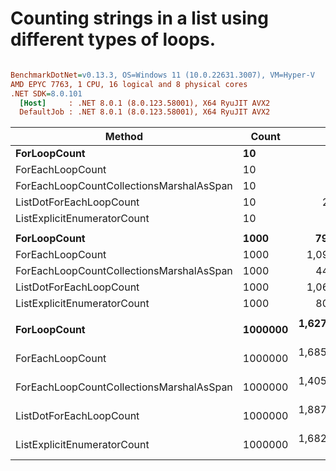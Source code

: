 # Counting strings in a list using different types of loops.


``` ini

BenchmarkDotNet=v0.13.3, OS=Windows 11 (10.0.22631.3007), VM=Hyper-V
AMD EPYC 7763, 1 CPU, 16 logical and 8 physical cores
.NET SDK=8.0.101
  [Host]     : .NET 8.0.1 (8.0.123.58001), X64 RyuJIT AVX2
  DefaultJob : .NET 8.0.1 (8.0.123.58001), X64 RyuJIT AVX2


```
|                                   Method |   Count |             Mean |          Error |         StdDev | Ratio | RatioSD |
|----------------------------------------- |-------- |-----------------:|---------------:|---------------:|------:|--------:|
|                             **ForLoopCount** |      **10** |         **7.859 ns** |      **0.0449 ns** |      **0.0420 ns** |  **0.85** |    **0.01** |
|                         ForEachLoopCount |      10 |         9.271 ns |      0.0438 ns |      0.0410 ns |  1.00 |    0.00 |
| ForEachLoopCountCollectionsMarshalAsSpan |      10 |         5.253 ns |      0.0110 ns |      0.0092 ns |  0.57 |    0.00 |
|                  ListDotForEachLoopCount |      10 |        21.739 ns |      0.1659 ns |      0.1552 ns |  2.34 |    0.02 |
|              ListExplicitEnumeratorCount |      10 |         9.033 ns |      0.0223 ns |      0.0198 ns |  0.97 |    0.01 |
|                                          |         |                  |                |                |       |         |
|                             **ForLoopCount** |    **1000** |       **795.897 ns** |      **6.0490 ns** |      **5.3623 ns** |  **0.73** |    **0.00** |
|                         ForEachLoopCount |    1000 |     1,096.252 ns |      5.9054 ns |      5.5239 ns |  1.00 |    0.00 |
| ForEachLoopCountCollectionsMarshalAsSpan |    1000 |       442.799 ns |      6.1065 ns |      5.7121 ns |  0.40 |    0.01 |
|                  ListDotForEachLoopCount |    1000 |     1,060.895 ns |      1.9639 ns |      1.6399 ns |  0.97 |    0.01 |
|              ListExplicitEnumeratorCount |    1000 |       807.018 ns |      3.8047 ns |      3.5590 ns |  0.74 |    0.00 |
|                                          |         |                  |                |                |       |         |
|                             **ForLoopCount** | **1000000** | **1,627,522.712 ns** | **13,741.8391 ns** | **12,181.7824 ns** |  **0.97** |    **0.01** |
|                         ForEachLoopCount | 1000000 | 1,685,917.090 ns | 15,404.8032 ns | 13,655.9568 ns |  1.00 |    0.00 |
| ForEachLoopCountCollectionsMarshalAsSpan | 1000000 | 1,405,823.275 ns | 11,514.3582 ns | 10,770.5378 ns |  0.83 |    0.01 |
|                  ListDotForEachLoopCount | 1000000 | 1,887,875.521 ns | 17,728.2795 ns | 16,583.0436 ns |  1.12 |    0.01 |
|              ListExplicitEnumeratorCount | 1000000 | 1,682,890.513 ns | 10,511.0114 ns |  9,317.7379 ns |  1.00 |    0.01 |
